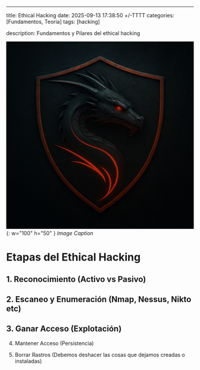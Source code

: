 ---
title: Ethical Hacking
date: 2025-09-13 17:38:50 +/-TTTT
categories: [Fundamentos, Teoria]
tags: [hacking]

description: Fundamentos y Pilares del ethical hacking

![img-description](/assets/img/CTF/dragon_avatar.png){: w="100" h="50" }
_Image Caption_



# Etapas del Ethical Hacking

## 1. Reconocimiento  (Activo vs Pasivo)

## 2. Escaneo y Enumeración (Nmap, Nessus, Nikto etc)

## 3. Ganar Acceso (Explotación)

4. Mantener Acceso (Persistencia)

5. Borrar Rastros (Debemos deshacer las cosas que dejamos    creadas o instaladas)
